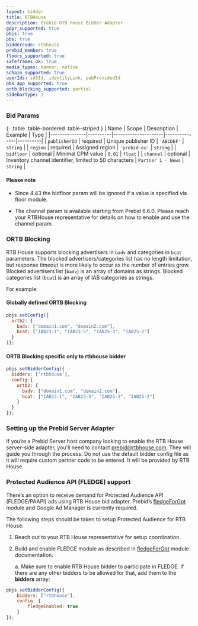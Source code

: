 ```yaml
---
layout: bidder
title: RTBHouse
description: Prebid RTB House Bidder Adapter
gdpr_supported: true
pbjs: true
pbs: true
biddercode: rtbhouse
prebid_member: true
floors_supported: true
safeframes_ok: true
media_types: banner, native
schain_supported: true
userIds: id5Id, identityLink, pubProvidedId
pbs_app_supported: true
ortb_blocking_supported: partial
sidebarType: 1
---
```



### Bid Params

{: .table .table-bordered .table-striped }
| Name          | Scope    | Description         | Example       | Type     |
|---------------|----------|---------------------|---------------|----------|
| `publisherId` | required | Unique publisher ID | `'ABCDEF'`    | `string` |
| `region`      | required | Assigned region     | `'prebid-eu'` | `string` |
| `bidfloor`    | optional | Minimal CPM value   | `0.01`        | `float`  |
| `channel`     | optional | Inventory channel identifier, limited to 50 characters  | `Partner 1 - News`        | `string`  |

#### Please note

* Since 4.43 the bidfloor param will be ignored if a value is specified via floor module.

* The channel param is available starting from Prebid 6.6.0. Please reach your RTBHouse representative for details on how to enable and use the channel param.

### ORTB Blocking

RTB House supports blocking advertisers in `badv` and categories in `bcat` parameters.
The blocked advertisers/categories list has no length limitation, but response timeout is more likely to occur as the number of entries grow.
Blocked advertisers list (`badv`) is an array of domains as strings.
Blocked categories list (`bcat`) is an array of IAB categories as strings.

For example:

#### Globally defined ORTB Blocking

```javascript
pbjs.setConfig({
  ortb2: {
    badv: ["domain1.com", "domain2.com"],
    bcat: ["IAB23-1", "IAB23-5", "IAB25-3", "IAB25-2"]
  }
)};
```

#### ORTB Blocking specific only to rtbhouse bidder

```javascript
pbjs.setBidderConfig({
  bidders: ['rtbhouse'],
  config:{
    ortb2: {
      badv: ["domain1.com", "domain2.com"],
      bcat: ["IAB23-1", "IAB23-5", "IAB25-3", "IAB25-2"]
    }
  }
});
```

### Setting up the Prebid Server Adapter

If you’re a Prebid Server host company looking to enable the RTB House server-side adapter, you'll need to contact <prebid@rtbhouse.com>. They will guide you through the process. Do not use the default bidder config file as it will require custom partner code to be entered. It will be provided by RTB House.

### Protected Audience API (FLEDGE) support

There’s an option to receive demand for Protected Audience API (FLEDGE/PAAPI)
ads using RTB House bid adapter.
Prebid’s [fledgeForGpt](https://docs.prebid.org/dev-docs/modules/fledgeForGpt.html)
module and Google Ad Manager is currently required.

The following steps should be taken to setup Protected Audience for RTB House:

1. Reach out to your RTB House representative for setup coordination.

2. Build and enable FLEDGE module as described in
[fledgeForGpt](https://docs.prebid.org/dev-docs/modules/fledgeForGpt.html)
module documentation.

    a. Make sure to enable RTB House bidder to participate in FLEDGE. If there are any other bidders to be allowed for that, add them to the **bidders** array:

```javascript
pbjs.setBidderConfig({
    bidders: ["rtbhouse"],
    config: {
        fledgeEnabled: true
    }
});
```
